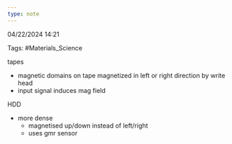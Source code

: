 ```yaml
---
type: note
---
```

04/22/2024 14:21

Tags: #Materials_Science 



tapes
- magnetic domains on tape magnetized in left or right direction by write head
- input signal induces mag field

HDD
- more dense
	- magnetised up/down instead of left/right
	- uses gmr sensor